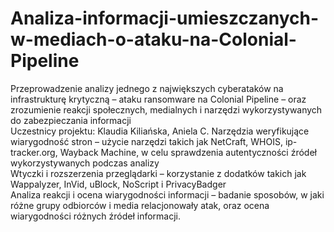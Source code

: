 # Analiza-informacji-umieszczanych-w-mediach-o-ataku-na-Colonial-Pipeline
Przeprowadzenie analizy jednego z największych cyberataków na infrastrukturę krytyczną – ataku ransomware na Colonial Pipeline – oraz zrozumienie reakcji społecznych, medialnych i narzędzi wykorzystywanych do zabezpieczania informacji  
Uczestnicy projektu: Klaudia Kiliańska, Aniela C.
Narzędzia weryfikujące wiarygodność stron – użycie narzędzi takich jak NetCraft, WHOIS, ip-tracker.org, Wayback Machine, w celu sprawdzenia autentyczności źródeł wykorzystywanych podczas analizy  
Wtyczki i rozszerzenia przeglądarki – korzystanie z dodatków takich jak Wappalyzer, InVid, uBlock, NoScript i PrivacyBadger  
Analiza reakcji i ocena wiarygodności informacji – badanie sposobów, w jaki różne grupy odbiorców i media relacjonowały atak, oraz ocena wiarygodności różnych źródeł informacji.  
